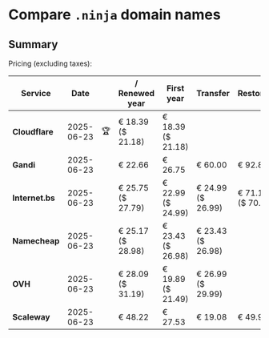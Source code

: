 # Compare `.ninja` domain names

## Summary

Pricing (excluding taxes):

| Service | Date |  | / Renewed year | First year | Transfer | Restoration |
|--|--|--|--|--|--|--|
| **Cloudflare** | 2025-06-23 | 🏆 | € 18.39<br>($ 21.18) | € 18.39<br>($ 21.18) |  |  |
| **Gandi** | 2025-06-23 |  | € 22.66 | € 26.75 | € 60.00 | € 92.87 |
| **Internet.bs** | 2025-06-23 |  | € 25.75<br>($ 27.79) | € 22.99<br>($ 24.99) | € 24.99<br>($ 26.99) | € 71.19<br>($ 70.25) |
| **Namecheap** | 2025-06-23 |  | € 25.17<br>($ 28.98) | € 23.43<br>($ 26.98) | € 23.43<br>($ 26.98) |  |
| **OVH** | 2025-06-23 |  | € 28.09<br>($ 31.19) | € 19.89<br>($ 21.49) | € 26.99<br>($ 29.99) |  |
| **Scaleway** | 2025-06-23 |  | € 48.22 | € 27.53 | € 19.08 | € 49.99 |
